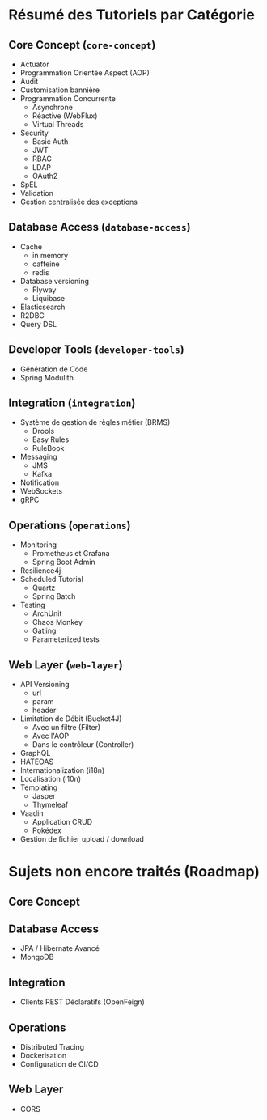 # Résumé des Tutoriels par Catégorie

## Core Concept (`core-concept`)
- Actuator
- Programmation Orientée Aspect (AOP)
- Audit
- Customisation bannière
- Programmation Concurrente
  - Asynchrone
  - Réactive (WebFlux)
  - Virtual Threads
- Security
  - Basic Auth
  - JWT
  - RBAC
  - LDAP
  - OAuth2
- SpEL
- Validation
- Gestion centralisée des exceptions

## Database Access (`database-access`)
- Cache
  - in memory
  - caffeine
  - redis
- Database versioning
  - Flyway
  - Liquibase
- Elasticsearch
- R2DBC
- Query DSL

## Developer Tools (`developer-tools`)
- Génération de Code
- Spring Modulith

## Integration (`integration`)
- Système de gestion de règles métier (BRMS)
  - Drools
  - Easy Rules
  - RuleBook
- Messaging
  - JMS
  - Kafka
- Notification
- WebSockets
- gRPC

## Operations (`operations`)
- Monitoring
  - Prometheus et Grafana
  - Spring Boot Admin
- Resilience4j
- Scheduled Tutorial
    - Quartz
    - Spring Batch
- Testing
  - ArchUnit
  - Chaos Monkey
  - Gatling
  - Parameterized tests

## Web Layer (`web-layer`)
- API Versioning
  - url
  - param
  - header
- Limitation de Débit (Bucket4J)
    - Avec un filtre (Filter)
    - Avec l'AOP
    - Dans le contrôleur (Controller)
- GraphQL
- HATEOAS
- Internationalization (i18n)
- Localisation (l10n)
- Templating
  - Jasper
  - Thymeleaf
- Vaadin
    - Application CRUD
    - Pokédex
- Gestion de fichier upload / download

# Sujets non encore traités (Roadmap)

## Core Concept

## Database Access
- JPA / Hibernate Avancé
- MongoDB

## Integration
- Clients REST Déclaratifs (OpenFeign)

## Operations
- Distributed Tracing
- Dockerisation
- Configuration de CI/CD

## Web Layer
- CORS
